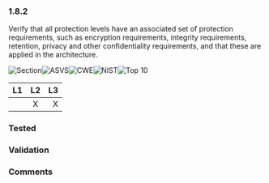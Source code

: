 ### 1.8.2 
Verify that all protection levels have an associated set of protection requirements, such as encryption requirements, integrity requirements, retention, privacy and other confidentiality requirements, and that these are applied in the architecture.

![Section](https://img.shields.io/badge/V1-green.svg)![ASVS](https://img.shields.io/badge/ASVS-1.8.2-blue.svg)![CWE](https://img.shields.io/badge/CWE--red.svg)![NIST](https://img.shields.io/badge/NIST--important.svg)![Top 10](https://img.shields.io/badge/--lightgray.svg)

| L1| L2| L3|
| --|:--:|-:|
|  | X | X |

### Tested

### Validation

### Comments

        